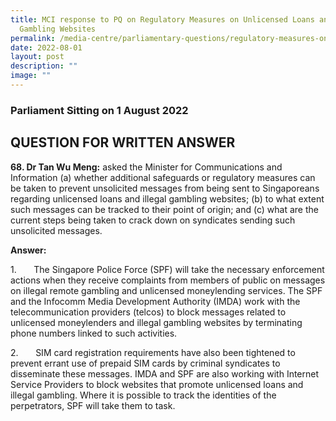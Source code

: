 ```yaml
---
title: MCI response to PQ on Regulatory Measures on Unlicensed Loans and Illegal
  Gambling Websites
permalink: /media-centre/parliamentary-questions/regulatory-measures-on-unlicensed-loans-and-illegal-gambling/
date: 2022-08-01
layout: post
description: ""
image: ""
---
```

<h3>Parliament Sitting on 1 August 2022</h3>
<h2>QUESTION FOR WRITTEN ANSWER</h2>
<p><strong>68. Dr Tan Wu Meng:</strong> asked the Minister for Communications and Information (a) whether additional safeguards or regulatory measures can be taken to prevent unsolicited messages from being sent to Singaporeans regarding unlicensed loans and illegal gambling websites; (b) to what extent such messages can be tracked to their point of origin; and (c) what are the current steps being taken to crack down on syndicates sending such unsolicited messages.</p>
<p style="text-align: justify;"><strong><span>Answer</span></strong><strong><span>:</span></strong></p>
<p>1.<span style="white-space: pre;">		</span>The Singapore Police Force (SPF) will take the necessary enforcement actions when they receive complaints from members of public on messages on illegal remote gambling and unlicensed moneylending services. The SPF and the Infocomm Media Development Authority (IMDA) work with the telecommunication providers (telcos) to block messages related to unlicensed moneylenders and illegal gambling websites by terminating phone numbers linked to such activities.</p>
<p>2.<span style="white-space: pre;">		</span>SIM card registration requirements have also been tightened to prevent errant use of prepaid SIM cards by criminal syndicates to disseminate these messages. IMDA and SPF are also working with Internet Service Providers to block websites that promote unlicensed loans and illegal gambling. Where it is possible to track the identities of the perpetrators, SPF will take them to task.</p>